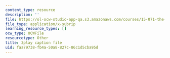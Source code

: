 ```yaml
---
content_type: resource
description: ''
file: https://ol-ocw-studio-app-qa.s3.amazonaws.com/courses/15-071-the-analytics-edge-spring-2017/faa79738fb4a50a8827c86c1d5cba95d_GPOUGpF-Sno.vtt
file_type: application/x-subrip
learning_resource_types: []
ocw_type: OCWFile
resourcetype: Other
title: 3play caption file
uid: faa79738-fb4a-50a8-827c-86c1d5cba95d
---
```

